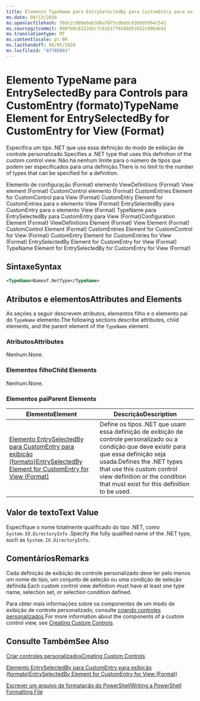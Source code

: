 ```yaml
---
title: Elemento TypeName para EntrySelectedBy para CustomEntry para exibição (formato) | Microsoft Docs
ms.date: 09/13/2016
ms.openlocfilehash: f8dc2c808e6eb3d6a7873cdbddc936b95d94c541
ms.sourcegitcommit: 0907b8c6322d2c7c61b17f8168d53452c8964b41
ms.translationtype: MT
ms.contentlocale: pt-BR
ms.lasthandoff: 08/05/2020
ms.locfileid: "87785091"
---
```

# <a name="typename-element-for-entryselectedby-for-customentry-for-view-format"></a><span data-ttu-id="905fe-102">Elemento TypeName para EntrySelectedBy para Controls para CustomEntry (formato)</span><span class="sxs-lookup"><span data-stu-id="905fe-102">TypeName Element for EntrySelectedBy for CustomEntry for View (Format)</span></span>

<span data-ttu-id="905fe-103">Especifica um tipo .NET que usa essa definição do modo de exibição de controle personalizado.</span><span class="sxs-lookup"><span data-stu-id="905fe-103">Specifies a .NET type that uses this definition of the custom control view.</span></span> <span data-ttu-id="905fe-104">Não há nenhum limite para o número de tipos que podem ser especificados para uma definição.</span><span class="sxs-lookup"><span data-stu-id="905fe-104">There is no limit to the number of types that can be specified for a definition.</span></span>

<span data-ttu-id="905fe-105">Elemento de configuração (Format) elemento ViewDefinitions (Format) View element (Format) CustomControl elemento (Format) CustomEntries Element for CustomControl para View (Format) CustomEntry Element for CustomEntries para o elemento View (Format) EntrySelectedBy para CustomEntry para o elemento View (Format) TypeName para EntrySelectedBy para CustomEntry para View (Format)</span><span class="sxs-lookup"><span data-stu-id="905fe-105">Configuration Element (Format) ViewDefinitions Element (Format) View Element (Format) CustomControl Element (Format) CustomEntries Element for CustomControl for View (Format) CustomEntry Element for CustomEntries for View (Format) EntrySelectedBy Element for CustomEntry for View (Format) TypeName Element for EntrySelectedBy for CustomEntry for View (Format)</span></span>

## <a name="syntax"></a><span data-ttu-id="905fe-106">Sintaxe</span><span class="sxs-lookup"><span data-stu-id="905fe-106">Syntax</span></span>

```xml
<TypeName>Nameof.NetType</TypeName>
```

## <a name="attributes-and-elements"></a><span data-ttu-id="905fe-107">Atributos e elementos</span><span class="sxs-lookup"><span data-stu-id="905fe-107">Attributes and Elements</span></span>

<span data-ttu-id="905fe-108">As seções a seguir descrevem atributos, elementos filho e o elemento pai do `TypeName` elemento.</span><span class="sxs-lookup"><span data-stu-id="905fe-108">The following sections describe attributes, child elements, and the parent element of the `TypeName` element.</span></span>

### <a name="attributes"></a><span data-ttu-id="905fe-109">Atributos</span><span class="sxs-lookup"><span data-stu-id="905fe-109">Attributes</span></span>

<span data-ttu-id="905fe-110">Nenhum.</span><span class="sxs-lookup"><span data-stu-id="905fe-110">None.</span></span>

### <a name="child-elements"></a><span data-ttu-id="905fe-111">Elementos filho</span><span class="sxs-lookup"><span data-stu-id="905fe-111">Child Elements</span></span>

<span data-ttu-id="905fe-112">Nenhum.</span><span class="sxs-lookup"><span data-stu-id="905fe-112">None.</span></span>

### <a name="parent-elements"></a><span data-ttu-id="905fe-113">Elementos pai</span><span class="sxs-lookup"><span data-stu-id="905fe-113">Parent Elements</span></span>

|<span data-ttu-id="905fe-114">Elemento</span><span class="sxs-lookup"><span data-stu-id="905fe-114">Element</span></span>|<span data-ttu-id="905fe-115">Descrição</span><span class="sxs-lookup"><span data-stu-id="905fe-115">Description</span></span>|
|-------------|-----------------|
|[<span data-ttu-id="905fe-116">Elemento EntrySelectedBy para CustomEntry para exibição (formato)</span><span class="sxs-lookup"><span data-stu-id="905fe-116">EntrySelectedBy Element for CustomEntry for View (Format)</span></span>](./entryselectedby-element-for-customentry-for-customcontrol-for-view-format.md)|<span data-ttu-id="905fe-117">Define os tipos .NET que usam essa definição de exibição de controle personalizado ou a condição que deve existir para que essa definição seja usada.</span><span class="sxs-lookup"><span data-stu-id="905fe-117">Defines the .NET types that use this custom control view definition or the condition that must exist for this definition to be used.</span></span>|

## <a name="text-value"></a><span data-ttu-id="905fe-118">Valor de texto</span><span class="sxs-lookup"><span data-stu-id="905fe-118">Text Value</span></span>

<span data-ttu-id="905fe-119">Especifique o nome totalmente qualificado do tipo .NET, como `System.IO.DirectoryInfo` .</span><span class="sxs-lookup"><span data-stu-id="905fe-119">Specify the fully qualified name of the .NET type, such as `System.IO.DirectoryInfo`.</span></span>

## <a name="remarks"></a><span data-ttu-id="905fe-120">Comentários</span><span class="sxs-lookup"><span data-stu-id="905fe-120">Remarks</span></span>

<span data-ttu-id="905fe-121">Cada definição de exibição de controle personalizado deve ter pelo menos um nome de tipo, um conjunto de seleção ou uma condição de seleção definida.</span><span class="sxs-lookup"><span data-stu-id="905fe-121">Each custom control view definition must have at least one type name, selection set, or selection condition defined.</span></span>

<span data-ttu-id="905fe-122">Para obter mais informações sobre os componentes de um modo de exibição de controle personalizado, consulte [criando controles personalizados](./creating-custom-controls.md).</span><span class="sxs-lookup"><span data-stu-id="905fe-122">For more information about the components of a custom control view, see [Creating Custom Controls](./creating-custom-controls.md).</span></span>

## <a name="see-also"></a><span data-ttu-id="905fe-123">Consulte Também</span><span class="sxs-lookup"><span data-stu-id="905fe-123">See Also</span></span>

[<span data-ttu-id="905fe-124">Criar controles personalizados</span><span class="sxs-lookup"><span data-stu-id="905fe-124">Creating Custom Controls</span></span>](./creating-custom-controls.md)

[<span data-ttu-id="905fe-125">Elemento EntrySelectedBy para CustomEntry para exibição (formato)</span><span class="sxs-lookup"><span data-stu-id="905fe-125">EntrySelectedBy Element for CustomEntry for View (Format)</span></span>](./entryselectedby-element-for-customentry-for-customcontrol-for-view-format.md)

[<span data-ttu-id="905fe-126">Escrever um arquivo de formatação do PowerShell</span><span class="sxs-lookup"><span data-stu-id="905fe-126">Writing a PowerShell Formatting File</span></span>](./writing-a-powershell-formatting-file.md)
